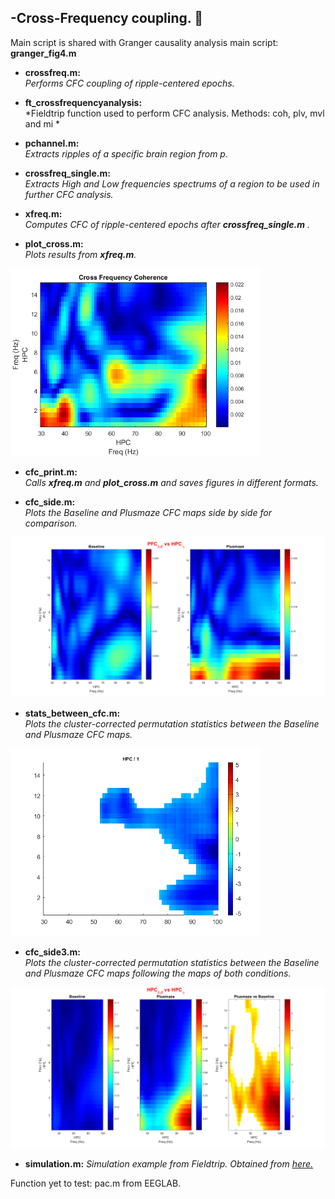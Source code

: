 -Cross-Frequency coupling. :dizzy:
------------------
Main script is shared with Granger causality analysis main script: **granger_fig4.m**

* **crossfreq.m:**  
*Performs CFC coupling of ripple-centered epochs.* 

* **ft_crossfrequencyanalysis:**  
*Fieldtrip function used to perform CFC analysis. Methods: coh, plv, mvl and mi * 

* **pchannel.m:**  
*Extracts ripples of a specific brain region from p.* 

* **crossfreq_single.m:**  
*Extracts High and Low frequencies spectrums of a region to be used in further CFC analysis.* 

* **xfreq.m:**  
*Computes CFC of ripple-centered epochs after **crossfreq_single.m** .*

* **plot_cross.m:**  
*Plots results from **xfreq.m**.* 
<img src="cfc_sample_im.png" width="400">

* **cfc_print.m:**  
*Calls **xfreq.m** and **plot_cross.m** and saves figures in different formats.*

* **cfc_side.m:**  
*Plots the Baseline and Plusmaze CFC maps side by side for comparison.*
<img src="cfc_comparison.png" width="600">

* **stats_between_cfc.m:**  
*Plots the cluster-corrected permutation statistics between the Baseline and Plusmaze CFC maps.*
<img src="stats_cluster.png" width="400">

* **cfc_side3.m:**  
*Plots the cluster-corrected permutation statistics between the Baseline and Plusmaze CFC maps following the maps of both conditions.*
<img src="stats_cluster3.png" width="600">

* **simulation.m:**
*Simulation example from Fieldtrip. Obtained from [here.](http://www.fieldtriptoolbox.org/example/crossfreq/amplow_amphigh/)*

Function yet to test: pac.m from EEGLAB.  
